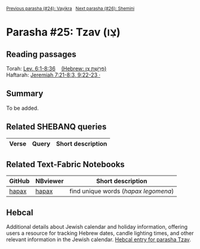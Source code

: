 <sup><a href="../24%20-%20Pekudei">Previous parasha (#24): Vayikra</a> &nbsp;&nbsp;<a href="../26%20-%20Tzav">Next parasha (#26): Shemini</a></sup>

# Parasha #25: Tzav (צַו)

## Reading passages

Torah: <a href="https://www.stepbible.org/?q=version=NASB2020|reference=Lev.6:1-8:36&options=HNVUG" target="_blank">Lev. 6:1-8:36</a> &nbsp;&nbsp; <a href="https://tikkun.io/#/p/tzav" target="_blank">(Hebrew: פָּרָשַׁת צַו)</a><br>
Haftarah: <a href="https://www.stepbible.org/?q=version=NASB2020|reference=Jer.7:21-8:3+9:22-23&options=HNVUG" target="_blank">Jeremiah 7:21-8:3, 9:22-23 ·</a>
## Summary

To be added.

## Related SHEBANQ queries

Verse | Query | Short description
--- | --- | --- 


## Related Text-Fabric Notebooks

GitHub | NBviewer | Short description
---|---|---
[hapax](hapax.ipynb) | <a href="https://nbviewer.org/github/tonyjurg/Parashot/blob/main/WeeklyParasha/25%20-%20Tzav/hapax.ipynb" target="_blank">hapax</a> | find unique words (*hapax legomena*)

## Hebcal

Additional details about Jewish calendar and holiday information, offering users a resource for tracking Hebrew dates, candle lighting times, and other relevant information in the Jewish calendar. <a href="https://www.hebcal.com/sedrot/tzav" target="_blank">Hebcal entry for parasha Tzav</a>.

